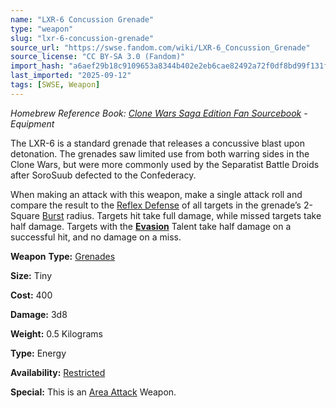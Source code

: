 ```yaml
---
name: "LXR-6 Concussion Grenade"
type: "weapon"
slug: "lxr-6-concussion-grenade"
source_url: "https://swse.fandom.com/wiki/LXR-6_Concussion_Grenade"
source_license: "CC BY-SA 3.0 (Fandom)"
import_hash: "a6aef29b18c9109653a8344b402e2eb6cae82492a72f0df8bd99f131f8a1a569"
last_imported: "2025-09-12"
tags: [SWSE, Weapon]
---
```

*Homebrew Reference Book: [Clone Wars Saga Edition Fan Sourcebook](https://swse.fandom.com/wiki/Clone_Wars_Saga_Edition_Fan_Sourcebook) - Equipment*

The LXR-6 is a standard grenade that releases a concussive blast upon detonation. The grenades saw limited use from both warring sides in the Clone Wars, but were more commonly used by the Separatist Battle Droids after SoroSuub defected to the Confederacy.

When making an attack with this weapon, make a single attack roll and compare the result to the [Reflex Defense](https://swse.fandom.com/wiki/Reflex_Defense) of all targets in the grenade’s 2-Square [Burst](https://swse.fandom.com/wiki/Burst) radius. Targets hit take full damage, while missed targets take half damage. Targets with the **[Evasion](https://swse.fandom.com/wiki/Evasion)** Talent take half damage on a successful hit, and no damage on a miss.

**Weapon** **Type:** [Grenades](https://swse.fandom.com/wiki/Grenades)

**Size:** Tiny

**Cost:** 400

**Damage:** 3d8

**Weight:** 0.5 Kilograms

**Type:** Energy

**Availability:** [Restricted](https://swse.fandom.com/wiki/Restricted)

**Special:** This is an [Area Attack](https://swse.fandom.com/wiki/Area_Attack) Weapon.
